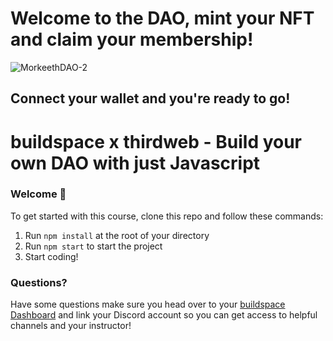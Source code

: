 # Welcome to the DAO, mint your NFT and claim your membership!
![MorkeethDAO-2](https://user-images.githubusercontent.com/42701407/147391942-8eb09fbd-025f-4e71-90dc-e46065fa2021.png)
## Connect your wallet and you're ready to go!

# buildspace x thirdweb - Build your own DAO with just Javascript

### **Welcome 👋**
To get started with this course, clone this repo and follow these commands:

1. Run `npm install` at the root of your directory
2. Run `npm start` to start the project
3. Start coding!

### **Questions?**
Have some questions make sure you head over to your [buildspace Dashboard](https://app.buildspace.so/projects/COb520aae3-7925-42f4-a5e7-eaf718933766) and link your Discord account so you can get access to helpful channels and your instructor!
